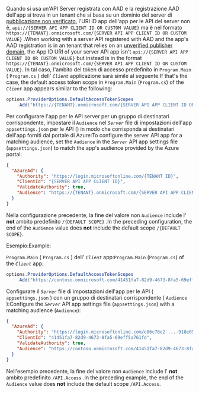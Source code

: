 <span data-ttu-id="dbb8c-101">Quando si usa un'API Server registrata con AAD e la registrazione AAD dell'app si trova in un tenant che si basa su un dominio del server di [pubblicazione non verificato](/azure/active-directory/develop/howto-configure-publisher-domain), l'URI ID app dell'app per le API del server non è, `api://{SERVER API APP CLIENT ID OR CUSTOM VALUE}` ma è nel formato `https://{TENANT}.onmicrosoft.com/{SERVER API APP CLIENT ID OR CUSTOM VALUE}` .</span><span class="sxs-lookup"><span data-stu-id="dbb8c-101">When working with a server API registered with AAD and the app's AAD registration is in an tenant that relies on an [unverified publisher domain](/azure/active-directory/develop/howto-configure-publisher-domain), the App ID URI of your server API app isn't `api://{SERVER API APP CLIENT ID OR CUSTOM VALUE}` but instead is in the format `https://{TENANT}.onmicrosoft.com/{SERVER API APP CLIENT ID OR CUSTOM VALUE}`.</span></span> <span data-ttu-id="dbb8c-102">In tal caso, l'ambito del token di accesso predefinito in `Program.Main` ( `Program.cs` ) dell' *`Client`* applicazione sarà simile al seguente:</span><span class="sxs-lookup"><span data-stu-id="dbb8c-102">If that's the case, the default access token scope in `Program.Main` (`Program.cs`) of the *`Client`* app appears similar to the following:</span></span>

```csharp
options.ProviderOptions.DefaultAccessTokenScopes
    .Add("https://{TENANT}.onmicrosoft.com/{SERVER API APP CLIENT ID OR CUSTOM VALUE}/{DEFAULT SCOPE}");
```

<span data-ttu-id="dbb8c-103">Per configurare l'app per le API server per un gruppo di destinatari corrispondente, impostare il `Audience` nel *`Server`* file di impostazioni dell'app `appsettings.json` per le API () in modo che corrisponda ai destinatari dell'app forniti dal portale di Azure:</span><span class="sxs-lookup"><span data-stu-id="dbb8c-103">To configure the server API app for a matching audience, set the `Audience` in the *`Server`* API app settings file (`appsettings.json`) to match the app's audience provided by the Azure portal:</span></span>

```json
{
  "AzureAd": {
    "Authority": "https://login.microsoftonline.com/{TENANT ID}",
    "ClientId": "{SERVER API APP CLIENT ID}",
    "ValidateAuthority": true,
    "Audience": "https://{TENANT}.onmicrosoft.com/{SERVER API APP CLIENT ID OR CUSTOM VALUE}"
  }
}
```

<span data-ttu-id="dbb8c-104">Nella configurazione precedente, la fine del valore non `Audience` include l' **not** ambito predefinito `/{DEFAULT SCOPE}` .</span><span class="sxs-lookup"><span data-stu-id="dbb8c-104">In the preceding configuration, the end of the `Audience` value does **not** include the default scope `/{DEFAULT SCOPE}`.</span></span>

<span data-ttu-id="dbb8c-105">Esempio:</span><span class="sxs-lookup"><span data-stu-id="dbb8c-105">Example:</span></span>

<span data-ttu-id="dbb8c-106">`Program.Main` ( `Program.cs` ) dell' *`Client`* app:</span><span class="sxs-lookup"><span data-stu-id="dbb8c-106">`Program.Main` (`Program.cs`) of the *`Client`* app:</span></span>

```csharp
options.ProviderOptions.DefaultAccessTokenScopes
    .Add("https://contoso.onmicrosoft.com/41451fa7-82d9-4673-8fa5-69eff5a761fd/API.Access");
```

<span data-ttu-id="dbb8c-107">Configurare il *`Server`* file di impostazioni dell'app per le API ( `appsettings.json` ) con un gruppo di destinatari corrispondente ( `Audience` ):</span><span class="sxs-lookup"><span data-stu-id="dbb8c-107">Configure the *`Server`* API app settings file (`appsettings.json`) with a matching audience (`Audience`):</span></span>

```json
{
  "AzureAd": {
    "Authority": "https://login.microsoftonline.com/e86c78e2-...-918e0565a45e",
    "ClientId": "41451fa7-82d9-4673-8fa5-69eff5a761fd",
    "ValidateAuthority": true,
    "Audience": "https://contoso.onmicrosoft.com/41451fa7-82d9-4673-8fa5-69eff5a761fd"
  }
}
```

<span data-ttu-id="dbb8c-108">Nell'esempio precedente, la fine del valore non `Audience` include l' **not** ambito predefinito `/API.Access` .</span><span class="sxs-lookup"><span data-stu-id="dbb8c-108">In the preceding example, the end of the `Audience` value does **not** include the default scope `/API.Access`.</span></span>

